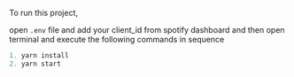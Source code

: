 To run this project, 

open `.env` file and add your client_id from spotify dashboard and then open terminal and execute the following commands in sequence

```js
1. yarn install
2. yarn start
```